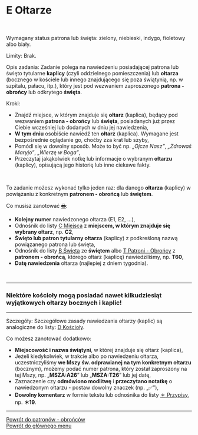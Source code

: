 # <span class="status status-list"><span class="status status-list">E</span> Ołtarze</span>
<br />

<span class="status status-title">Wymagany status patrona lub święta:</span> <span class="status status-green">zielony</span>, <span class="status status-blue">niebieski</span>, <span class="status status-indigo">indygo</span>, <span class="status status-violet">fioletowy</span> albo <span class="status status-white">biały</span>.
<br />

<span class="status status-title">Limity:</span> Brak.
<br />

<span class="status status-title">Opis zadania:</span> Zadanie polega na nawiedzeniu posiadającej patrona lub święto tytularne **kaplicy** (czyli oddzielnego pomieszczenia) lub **ołtarza** (bocznego w kościele lub innego znajdującego się poza świątynią, np. w szpitalu, pałacu, itp.), który jest pod wezwaniem zaproszonego **patrona - obrońcy** lub odkrytego **święta**.
<br />

<span class="status status-title">Kroki:</span>
- Znajdź miejsce, w którym znajduje się **ołtarz** (kaplica), będący pod wezwaniem **patrona - obrońcy** lub **święta**, posiadanych już przez Ciebie wcześniej lub dodanych w dniu jej nawiedzenia,
- **W tym dniu** osobiście nawiedź ten **ołtarz** (kaplica). Wymagane jest bezpośrednie oglądanie go, choćby zza krat lub szyby,
- Pomódl się w dowolny sposób. Może to być np. _„Ojcze Nasz”_, _„Zdrowaś Maryjo”_, _„Wierzę w Boga”_,
- Przeczytaj jakąkolwiek notkę lub informacje o wybranym **ołtarzu** (kaplicy), opisującą jego historię lub inne ciekawe fakty.
<br />

<span class="status status-title">To zadanie możesz wykonać tylko jeden raz:</span> dla danego **ołtarza** (kaplicy) w powiązaniu z konkretnym **patronem - obrońcą** lub **świętem**.
<br />

<span class="status status-title">Co musisz zanotować [🖶](wszystkie_materialy_do_pobrania.md#oltarze):</span>
- **Kolejny numer** nawiedzonego ołtarza (E1, E2, ...),
- Odnośnik do listy [<span class="status status-list"><span class="status status-list">C</span> Miejsca</span>](miejsca.md) z **miejscem, w którym znajduje się wybrany ołtarz**, np. **C2**,
- **Święto lub patron tytularny ołtarza** (kaplicy) z podkreśloną nazwą powiązanego patrona lub święta,
- Odnośnik do listy [<span class="status status-list"><span class="status status-white">B</span> Święta</span>](swieta.md) ze **świętem** albo [<span class="status status-list"><span class="status status-blue">T</span> Patroni - Obrońcy</span>](patroni_obroncy.md) z **patronem - obrońcą**, którego ołtarz (kaplicę) nawiedziliśmy, np. **T60**,
- **Datę nawiedzenia** ołtarza (najlepiej z dniem tygodnia).
<br />

---
### <div class="colored centered">Niektóre kościoły mogą posiadać nawet kilkudziesiąt wyjątkowych ołtarzy bocznych i kaplic!</div>

---
<span class="status status-title">Szczegóły:</span> Szczegółowe zasady nawiedzania ołtarzy (kaplic) są analogiczne do listy: [<span class="status status-list"><span class="status status-list">D</span> Kościoły</span>](koscioly.md).

<span class="status status-title">Co możesz zanotować dodatkowo:</span>
- **Miejscowość i nazwa świątyni**, w której znajduje się ołtarz (kaplica),
- Jeżeli kiedykolwiek, w trakcie albo po nawiedzeniu ołtarza, uczestniczyliśmy **we Mszy św. odprawianej na tym konkretnym ołtarzu** (bocznym), możemy podać numer patrona, który został zaproszony na tej Mszy, np. „**MSZA:A26**” lub „**MSZA:T26**” lub jej datę,
- Zaznaczenie czy **odmówiono modlitwę** i **przeczytano notatkę** o nawiedzonym ołtarzu - postaw dowolny znaczek (np. „✅”),
- **Dowolny komentarz** w formie tekstu lub odnośnika do listy [<span class="status status-list"><span class="status status-list">＊</span> Przypisy</span>](przypisy.md), np. **＊19**.

---
[Powrót do patronów - obrońców](patroni_obroncy.md)  
[Powrót do głównego menu](index.md)
